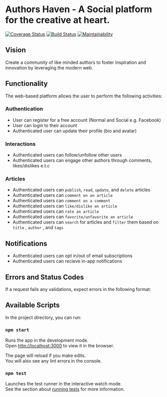 # Authors Haven - A Social platform for the creative at heart.

[![Coverage Status](https://coveralls.io/repos/github/andela/ah-maps-frontend/badge.svg?branch=develop&cacheBuster=1)](https://coveralls.io/github/andela/ah-maps-frontend?branch=develop)
[![Build Status](https://travis-ci.org/andela/ah-maps-frontend.svg?branch=develop&cacheBuster=1)](https://travis-ci.org/andela/ah-maps-frontend)
[![Maintainability](https://api.codeclimate.com/v1/badges/2d5c179b2e655d60e4ea/maintainability)](https://codeclimate.com/github/andela/ah-maps-frontend/maintainability)


## Vision
Create a community of like minded authors to foster inspiration and innovation by leveraging the modern web.

## Functionality
The web-based platform allows the user to perform the following activities:

### Authentication
- User can register for a free account (Normal and Social e.g. Facebook)
- User can login to their account
- Authenticated user can update their profile (bio and avatar)

### Interactions
- Authenticated users can follow/unfollow other users
- Authenticated users can engage other authors through comments,       likes/dislikes e.t.c

### Articles
- Authenticated users can `publish`, `read`, `update`, and `delete` articles
- Authenticated users can `comment on an article`
- Authenticated users can `comment on a comment`
- Authenticated users can `like/dislike an article`
- Authenticated users can `rate an article`
- Authenticated users can `favorite/unfavorite an article`
- Authenticated users can `search` for articles and `filter` them based on `title` , `author` , and `tags`

## Notifications
- Authenticated users can opt in/out of email subscriptions
- Authenticated users can recieve in-app notifications

## Errors and Status Codes
If a request fails any validations, expect errors in the following format:

## Available Scripts

In the project directory, you can run:

### `npm start`

Runs the app in the development mode.<br>
Open [http://localhost:3000](http://localhost:3000) to view it in the browser.

The page will reload if you make edits.<br>
You will also see any lint errors in the console.

### `npm test`

Launches the test runner in the interactive watch mode.<br>
See the section about [running tests](https://facebook.github.io/create-react-app/docs/running-tests) for more information.
